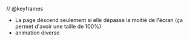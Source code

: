 <!-- Réaliser des animation -->
//   @keyframes 



<!-- Décrire ce que j'ai mis en place -->

- La page déscend seulement si elle dépasse la moitié de l'écran (ça permet d'avoir une taille de 100%)
- animation diverse